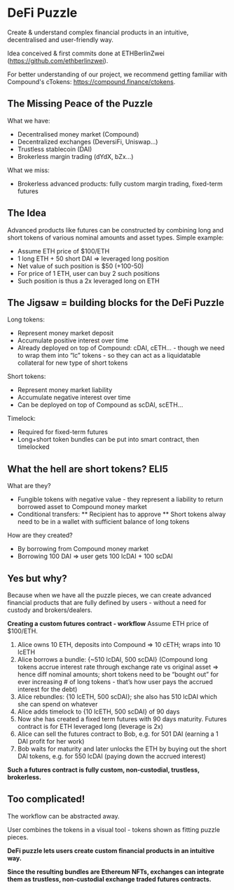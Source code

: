 # DeFi Puzzle
Create & understand complex financial products in an intuitive, decentralised and user-friendly way.

Idea conceived & first commits done at ETHBerlinZwei (https://github.com/ethberlinzwei).

For better understanding of our project, we recommend getting familiar with Compound's cTokens: https://compound.finance/ctokens.

## The Missing Peace of the Puzzle
What we have:
* Decentralised money market (Compound)
* Decentralized exchanges (DeversiFi, Uniswap…)
* Trustless stablecoin (DAI)
* Brokerless margin trading (dYdX, bZx…)


What we miss:
* Brokerless advanced products: fully custom margin trading, fixed-term futures

## The Idea
Advanced products like futures can be constructed by combining long and short tokens of various nominal amounts and asset types.
Simple example:
* Assume ETH price of $100/ETH
* 1 long ETH + 50 short DAI => leveraged long position
* Net value of such position is $50 (+100-50)
* For price of 1 ETH, user can buy 2 such positions
* Such position is thus a 2x leveraged long on ETH

## The Jigsaw = building blocks for the DeFi Puzzle
Long tokens:
* Represent money market deposit
* Accumulate positive interest over time
* Already deployed on top of Compound: cDAI, cETH… - though we need to wrap them into “lc” tokens - so they can act as a liquidatable collateral for new type of short tokens


Short tokens:
* Represent money market liability
* Accumulate negative interest over time
* Can be deployed on top of Compound as scDAI, scETH...


Timelock:
* Required for fixed-term futures
* Long+short token bundles can be put into smart contract, then timelocked

## What the hell are short tokens? ELI5
What are they?
* Fungible tokens with negative value - they represent a liability to return borrowed asset to Compound money market
* Conditional transfers:
** Recipient has to approve
** Short tokens alway need to be in a wallet with sufficient balance of long tokens


How are they created?
* By borrowing from Compound money market
* Borrowing 100 DAI => user gets 100 lcDAI + 100 scDAI

## Yes but why?
Because when we have all the puzzle pieces, we can create advanced financial products that are fully defined by users - without a need for custody and brokers/dealers. 

**Creating a custom futures contract - workflow**
Assume ETH price of $100/ETH.
1) Alice owns 10 ETH, deposits into Compound => 10 cETH; wraps into 10 lcETH
2) Alice borrows a bundle: {~510 lcDAI, 500 scDAI}
(Compound long tokens accrue interest rate through exchange rate vs original asset => hence diff nominal amounts; short tokens need to be “bought out” for ever increasing # of long tokens - that’s how user pays the accrued interest for the debt)
3) Alice rebundles: {10 lcETH, 500 scDAI}; she also has 510 lcDAI which she can spend on whatever
4) Alice adds timelock to {10 lcETH, 500 scDAI} of 90 days
5) Now she has created a fixed term futures with 90 days maturity. Futures contract is for ETH leveraged long (leverage is 2x)
6) Alice can sell the futures contract to Bob, e.g. for 501 DAI (earning a 1 DAI profit for her work)
7) Bob waits for maturity and later unlocks the ETH by buying out the short DAI tokens, e.g. for 550 lcDAI (paying down the accrued interest)


**Such a futures contract is fully custom, non-custodial, trustless, brokerless.**

## Too complicated!
The workflow can be abstracted away.


User combines the tokens in a visual tool - tokens shown as fitting puzzle pieces.


**DeFi puzzle lets users create custom financial products in an intuitive way.**


**Since the resulting bundles are Ethereum NFTs, exchanges can integrate them as trustless, non-custodial exchange traded futures contracts.**



